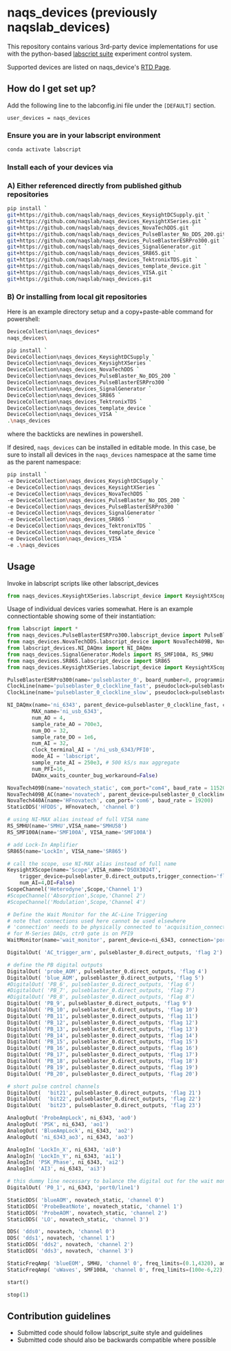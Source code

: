 # naqs_devices (previously naqslab_devices) #

This repository contains various 3rd-party device implementations for use with
the python-based [labscript suite](https://labscriptsuite.org/en/latest/)
experiment control system.

Supported devices are listed on naqs_device's
[RTD Page](https://naqs-devices.readthedocs.io/en/latest/devices/).

## How do I get set up? ##

Add the following line to the labconfig.ini file under the `[DEFAULT]` section.

```text
user_devices = naqs_devices
```

### Ensure you are in your labscript environment ###

```bash
conda activate labscript
```

### Install each of your devices via ###

### A) Either referenced directly from published github repositories ###

```bash
pip install `
git+https://github.com/naqslab/naqs_devices_KeysightDCSupply.git `
git+https://github.com/naqslab/naqs_devices_KeysightXSeries.git `
git+https://github.com/naqslab/naqs_devices_NovaTechDDS.git `
git+https://github.com/naqslab/naqs_devices_PulseBlaster_No_DDS_200.git `
git+https://github.com/naqslab/naqs_devices_PulseBlasterESRPro300.git `
git+https://github.com/naqslab/naqs_devices_SignalGenerator.git `
git+https://github.com/naqslab/naqs_devices_SR865.git `
git+https://github.com/naqslab/naqs_devices_TektronixTDS.git `
git+https://github.com/naqslab/naqs_devices_template_device.git `
git+https://github.com/naqslab/naqs_devices_VISA.git `
git+https://github.com/naqslab/naqs_devices.git
```

### B) Or installing from local git repositories ####

Here is an example directory setup and a copy+paste-able command for
powershell:

```bash
DeviceCollection\naqs_devices*
naqs_devices\
```

```bash
pip install `
DeviceCollection\naqs_devices_KeysightDCSupply `
DeviceCollection\naqs_devices_KeysightXSeries `
DeviceCollection\naqs_devices_NovaTechDDS `
DeviceCollection\naqs_devices_PulseBlaster_No_DDS_200 `
DeviceCollection\naqs_devices_PulseBlasterESRPro300 `
DeviceCollection\naqs_devices_SignalGenerator `
DeviceCollection\naqs_devices_SR865 `
DeviceCollection\naqs_devices_TektronixTDS `
DeviceCollection\naqs_devices_template_device `
DeviceCollection\naqs_devices_VISA `
.\naqs_devices
```

where the backticks are newlines in powershell.

If desired, `naqs_devices` can be installed in editable mode. In this case,
be sure to install all devices in the `naqs_devices` namespace at the same time
as the parent namespace:

```bash
pip install `
-e DeviceCollection\naqs_devices_KeysightDCSupply `
-e DeviceCollection\naqs_devices_KeysightXSeries `
-e DeviceCollection\naqs_devices_NovaTechDDS `
-e DeviceCollection\naqs_devices_PulseBlaster_No_DDS_200 `
-e DeviceCollection\naqs_devices_PulseBlasterESRPro300 `
-e DeviceCollection\naqs_devices_SignalGenerator `
-e DeviceCollection\naqs_devices_SR865 `
-e DeviceCollection\naqs_devices_TektronixTDS `
-e DeviceCollection\naqs_devices_template_device `
-e DeviceCollection\naqs_devices_VISA `
-e .\naqs_devices
```

## Usage ##

Invoke in labscript scripts like other labscript\_devices

```python
from naqs_devices.KeysightXSeries.labscript_device import KeysightXScope, ScopeChannel
```

Usage of individual devices varies somewhat.
Here is an example connectiontable showing some of their instantiation:

```python
from labscript import *
from naqs_devices.PulseBlasterESRPro300.labscript_device import PulseBlasterESRPro300
from naqs_devices.NovaTechDDS.labscript_device import NovaTech409B, NovaTech409B_AC, NovaTech440A, StaticFreqAmp
from labscript_devices.NI_DAQmx import NI_DAQmx
from naqs_devices.SignalGenerator.Models import RS_SMF100A, RS_SMHU
from naqs_devices.SR865.labscript_device import SR865
from naqs_devices.KeysightXSeries.labscript_device import KeysightXScope, ScopeChannel

PulseBlasterESRPro300(name='pulseblaster_0', board_number=0, programming_scheme='pb_start/BRANCH')
ClockLine(name='pulseblaster_0_clockline_fast', pseudoclock=pulseblaster_0.pseudoclock, connection='flag 0')
ClockLine(name='pulseblaster_0_clockline_slow', pseudoclock=pulseblaster_0.pseudoclock, connection='flag 1')

NI_DAQmx(name='ni_6343', parent_device=pulseblaster_0_clockline_fast, clock_terminal='/ni_usb_6343/PFI0',
        MAX_name='ni_usb_6343',
        num_AO = 4,
        sample_rate_AO = 700e3,
        num_DO = 32,
        sample_rate_DO = 1e6,
        num_AI = 32,
        clock_terminal_AI = '/ni_usb_6343/PFI0',
        mode_AI = 'labscript',
        sample_rate_AI = 250e3, # 500 kS/s max aggregate
        num_PFI=16,
        DAQmx_waits_counter_bug_workaround=False)

NovaTech409B(name='novatech_static', com_port="com4", baud_rate = 115200, phase_mode='aligned')
NovaTech409B_AC(name='novatech', parent_device=pulseblaster_0_clockline_slow, com_port="com3", update_mode='asynchronous', phase_mode='aligned', baud_rate = 115200)
NovaTech440A(name='HFnovatech', com_port='com6', baud_rate = 19200)
StaticDDS('HFDDS', HFnovatech, 'channel 0')

# using NI-MAX alias instead of full VISA name
RS_SMHU(name='SMHU',VISA_name='SMHU58')
RS_SMF100A(name='SMF100A', VISA_name='SMF100A')

# add Lock-In Amplifier
SR865(name='LockIn', VISA_name='SR865')

# call the scope, use NI-MAX alias instead of full name
KeysightXScope(name='Scope',VISA_name='DSOX3024T',
    trigger_device=pulseblaster_0.direct_outputs,trigger_connection='flag 3',
    num_AI=4,DI=False)
ScopeChannel('Heterodyne',Scope,'Channel 1')
#ScopeChannel('Absorption',Scope,'Channel 2')
#ScopeChannel('Modulation',Scope,'Channel 4')

# Define the Wait Monitor for the AC-Line Triggering
# note that connections used here cannot be used elsewhere
# 'connection' needs to be physically connected to 'acquisition_connection'
# for M-Series DAQs, ctr0 gate is on PFI9
WaitMonitor(name='wait_monitor', parent_device=ni_6343, connection='port0/line0', acquisition_device=ni_6343, acquisition_connection='ctr0', timeout_device=ni_6343, timeout_connection='PFI1')

DigitalOut( 'AC_trigger_arm', pulseblaster_0.direct_outputs, 'flag 2')

# define the PB digital outputs
DigitalOut( 'probe_AOM', pulseblaster_0.direct_outputs, 'flag 4')
DigitalOut( 'blue_AOM', pulseblaster_0.direct_outputs, 'flag 5')
#DigitalOut( 'PB_6', pulseblaster_0.direct_outputs, 'flag 6')
#DigitalOut( 'PB_7', pulseblaster_0.direct_outputs, 'flag 7')
#DigitalOut( 'PB_8', pulseblaster_0.direct_outputs, 'flag 8')
DigitalOut( 'PB_9', pulseblaster_0.direct_outputs, 'flag 9')
DigitalOut( 'PB_10', pulseblaster_0.direct_outputs, 'flag 10')
DigitalOut( 'PB_11', pulseblaster_0.direct_outputs, 'flag 11')
DigitalOut( 'PB_12', pulseblaster_0.direct_outputs, 'flag 12')
DigitalOut( 'PB_13', pulseblaster_0.direct_outputs, 'flag 13')
DigitalOut( 'PB_14', pulseblaster_0.direct_outputs, 'flag 14')
DigitalOut( 'PB_15', pulseblaster_0.direct_outputs, 'flag 15')
DigitalOut( 'PB_16', pulseblaster_0.direct_outputs, 'flag 16')
DigitalOut( 'PB_17', pulseblaster_0.direct_outputs, 'flag 17')
DigitalOut( 'PB_18', pulseblaster_0.direct_outputs, 'flag 18')
DigitalOut( 'PB_19', pulseblaster_0.direct_outputs, 'flag 19')
DigitalOut( 'PB_20', pulseblaster_0.direct_outputs, 'flag 20')

# short pulse control channels
DigitalOut(  'bit21', pulseblaster_0.direct_outputs, 'flag 21')
DigitalOut(  'bit22', pulseblaster_0.direct_outputs, 'flag 22')
DigitalOut(  'bit23', pulseblaster_0.direct_outputs, 'flag 23')

AnalogOut( 'ProbeAmpLock', ni_6343, 'ao0')
AnalogOut( 'PSK', ni_6343, 'ao1')
AnalogOut( 'BlueAmpLock', ni_6343, 'ao2')
AnalogOut( 'ni_6343_ao3', ni_6343, 'ao3')

AnalogIn( 'LockIn_X', ni_6343, 'ai0')
AnalogIn( 'LockIn_Y', ni_6343, 'ai1')
AnalogIn( 'PSK_Phase', ni_6343, 'ai2')
AnalogIn( 'AI3', ni_6343, 'ai3')

# this dummy line necessary to balance the digital out for the wait monitor
DigitalOut( 'P0_1', ni_6343, 'port0/line1')

StaticDDS( 'blueAOM', novatech_static, 'channel 0')
StaticDDS( 'ProbeBeatNote', novatech_static, 'channel 1')
StaticDDS( 'ProbeAOM', novatech_static, 'channel 2')
StaticDDS( 'LO', novatech_static, 'channel 3')

DDS( 'dds0', novatech, 'channel 0')
DDS( 'dds1', novatech, 'channel 1')
StaticDDS( 'dds2', novatech, 'channel 2')
StaticDDS( 'dds3', novatech, 'channel 3')

StaticFreqAmp( 'blueEOM', SMHU, 'channel 0', freq_limits=(0.1,4320), amp_limits=(-140,13))
StaticFreqAmp( 'uWaves', SMF100A, 'channel 0', freq_limits=(100e-6,22), amp_limits=(-26,18))

start()

stop(1)
```

## Contribution guidelines ##

* Submitted code should follow labscript\_suite style and guidelines
* Submitted code should also be backwards compatible where possible
